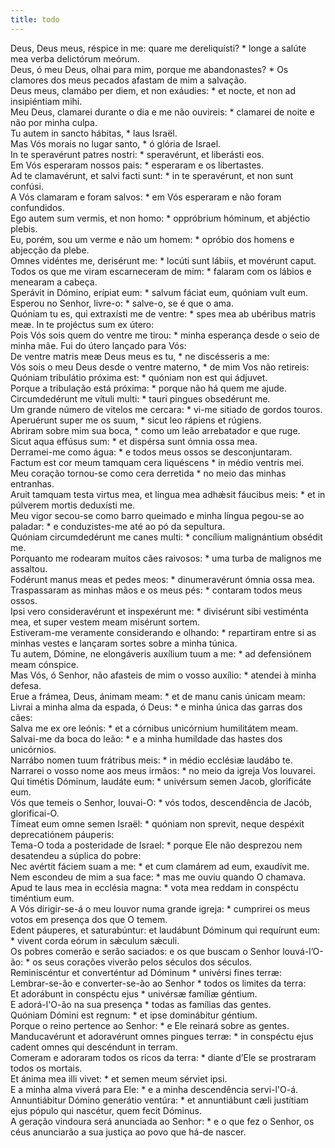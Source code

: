```yaml
---
title: todo
---
```

<div class="dropcap text-justify">Deus, Deus meus, réspice in me: quare me dereliquísti? * longe a salúte mea verba delictórum meórum.</div>
<div class="dropcap text-justify">Deus, ó meu Deus, olhai para mim, porque me abandonastes? * Os clamores dos meus pecados afastam de mim a salvação.</div>
<div class="text-justify">Deus meus, clamábo per diem, et non exáudies: * et nocte, et non ad insipiéntiam mihi.</div>
<div class="text-justify">Meu Deus, clamarei durante o dia e me não ouvireis: * clamarei de noite e não por minha culpa.</div>
<div class="text-justify">Tu autem in sancto hábitas, * laus Israël.</div>
<div class="text-justify">Mas Vós morais no lugar santo, * ó glória de Israel.</div>
<div class="text-justify">In te speravérunt patres nostri: * speravérunt, et liberásti eos.</div>
<div class="text-justify">Em Vós esperaram nossos pais: * esperaram e os libertastes.</div>
<div class="text-justify">Ad te clamavérunt, et salvi facti sunt: * in te speravérunt, et non sunt confúsi.</div>
<div class="text-justify">A Vós clamaram e foram salvos: * em Vós esperaram e não foram confundidos.</div>
<div class="text-justify">Ego autem sum vermis, et non homo: * oppróbrium hóminum, et abjéctio plebis.</div>
<div class="text-justify">Eu, porém, sou um verme e não um homem: * opróbio dos homens e abjecção da plebe.</div>
<div class="text-justify">Omnes vidéntes me, derisérunt me: * locúti sunt lábiis, et movérunt caput.</div>
<div class="text-justify">Todos os que me viram escarneceram de mim: * falaram com os lábios e menearam a cabeça.</div>
<div class="text-justify">Sperávit in Dómino, erípiat eum: * salvum fáciat eum, quóniam vult eum.</div>
<div class="text-justify">Esperou no Senhor, livre-o: * salve-o, se é que o ama.</div>
<div class="text-justify">Quóniam tu es, qui extraxísti me de ventre: * spes mea ab ubéribus matris meæ. In te projéctus sum ex útero:</div>
<div class="text-justify">Pois Vós sois quem do ventre me tirou: * minha esperança desde o seio de minha mãe. Fui do útero lançado para Vós:</div>
<div class="text-justify">De ventre matris meæ Deus meus es tu, * ne discésseris a me:</div>
<div class="text-justify">Vós sois o meu Deus desde o ventre materno, * de mim Vos não retireis:</div>
<div class="text-justify">Quóniam tribulátio próxima est: * quóniam non est qui ádjuvet.</div>
<div class="text-justify">Porque a tribulação está próxima: * porque não há quem me ajude.</div>
<div class="text-justify">Circumdedérunt me vítuli multi: * tauri pingues obsedérunt me.</div>
<div class="text-justify">Um grande número de vitelos me cercara: * vi-me sitiado de gordos touros.</div>
<div class="text-justify">Aperuérunt super me os suum, * sicut leo rápiens et rúgiens.</div>
<div class="text-justify">Abriram sobre mim sua boca, * como um leão arrebatador e que ruge.</div>
<div class="text-justify">Sicut aqua effúsus sum: * et dispérsa sunt ómnia ossa mea.</div>
<div class="text-justify">Derramei-me como água: * e todos meus ossos se desconjuntaram.</div>
<div class="text-justify">Factum est cor meum tamquam cera liquéscens * in médio ventris mei.</div>
<div class="text-justify">Meu coração tornou-se como cera derretida * no meio das minhas entranhas.</div>
<div class="text-justify">Aruit tamquam testa virtus mea, et lingua mea adhǽsit fáucibus meis: * et in púlverem mortis deduxísti me.</div>
<div class="text-justify">Meu vigor secou-se como barro queimado e minha língua pegou-se ao paladar: * e conduzistes-me até ao pó da sepultura.</div>
<div class="text-justify">Quóniam circumdedérunt me canes multi: * concílium malignántium obsédit me.</div>
<div class="text-justify">Porquanto me rodearam muitos cães raivosos: * uma turba de malignos me assaltou.</div>
<div class="text-justify">Fodérunt manus meas et pedes meos: * dinumeravérunt ómnia ossa mea.</div>
<div class="text-justify">Traspassaram as minhas mãos e os meus pés: * contaram todos meus ossos.</div>
<div class="text-justify">Ipsi vero consideravérunt et inspexérunt me: * divisérunt sibi vestiménta mea, et super vestem meam misérunt sortem.</div>
<div class="text-justify">Estiveram-me veramente considerando e olhando: * repartiram entre si as minhas vestes e lançaram sortes sobre a minha túnica.</div>
<div class="text-justify">Tu autem, Dómine, ne elongáveris auxílium tuum a me: * ad defensiónem meam cónspice.</div>
<div class="text-justify">Mas Vós, ó Senhor, não afasteis de mim o vosso auxílio: * atendei à minha defesa.</div>
<div class="text-justify">Erue a frámea, Deus, ánimam meam: * et de manu canis únicam meam:</div>
<div class="text-justify">Livrai a minha alma da espada, ó Deus: * e minha única das garras dos cães:</div>
<div class="text-justify">Salva me ex ore leónis: * et a córnibus unicórnium humilitátem meam.</div>
<div class="text-justify">Salvai-me da boca do leão: * e a minha humildade das hastes dos unicórnios.</div>
<div class="text-justify">Narrábo nomen tuum frátribus meis: * in médio ecclésiæ laudábo te.</div>
<div class="text-justify">Narrarei o vosso nome aos meus irmãos: * no meio da igreja Vos louvarei.</div>
<div class="text-justify">Qui timétis Dóminum, laudáte eum: * univérsum semen Jacob, glorificáte eum.</div>
<div class="text-justify">Vós que temeis o Senhor, louvai-O: * vós todos, descendência de Jacób, glorificai-O.</div>
<div class="text-justify">Tímeat eum omne semen Israël: * quóniam non sprevit, neque despéxit deprecatiónem páuperis:</div>
<div class="text-justify">Tema-O toda a posteridade de Israel: * porque Ele não desprezou nem desatendeu a súplica do pobre:</div>
<div class="text-justify">Nec avértit fáciem suam a me: * et cum clamárem ad eum, exaudívit me.</div>
<div class="text-justify">Nem escondeu de mim a sua face: * mas me ouviu quando O chamava.</div>
<div class="text-justify">Apud te laus mea in ecclésia magna: * vota mea reddam in conspéctu timéntium eum.</div>
<div class="text-justify">A Vós dirigir-se-á o meu louvor numa grande igreja: * cumprirei os meus votos em presença dos que O temem.</div>
<div class="text-justify">Edent páuperes, et saturabúntur: et laudábunt Dóminum qui requírunt eum: * vivent corda eórum in sǽculum sǽculi.</div>
<div class="text-justify">Os pobres comerão e serão saciados: e os que buscam o Senhor louvá-l’O-ão: * os seus corações viverão pelos séculos dos séculos.</div>
<div class="text-justify">Reminiscéntur et converténtur ad Dóminum * univérsi fines terræ:</div>
<div class="text-justify">Lembrar-se-ão e converter-se-ão ao Senhor * todos os limites da terra:</div>
<div class="text-justify">Et adorábunt in conspéctu ejus * univérsæ famíliæ géntium.</div>
<div class="text-justify">E adorá-l'O-ão na sua presença * todas as famílias das gentes.</div>
<div class="text-justify">Quóniam Dómini est regnum: * et ipse dominábitur géntium.</div>
<div class="text-justify">Porque o reino pertence ao Senhor: * e Ele reinará sobre as gentes.</div>
<div class="text-justify">Manducavérunt et adoravérunt omnes pingues terræ: * in conspéctu ejus cadent omnes qui descéndunt in terram.</div>
<div class="text-justify">Comeram e adoraram todos os ricos da terra: * diante d’Ele se prostraram todos os mortais.</div>
<div class="text-justify">Et ánima mea illi vivet: * et semen meum sérviet ipsi.</div>
<div class="text-justify">E a minha alma viverá para Ele: * e a minha descendência servi-l'O-á.</div>
<div class="text-justify">Annuntiábitur Dómino generátio ventúra: * et annuntiábunt cæli justítiam ejus pópulo qui nascétur, quem fecit Dóminus.</div>
<div class="text-justify">A geração vindoura será anunciada ao Senhor: * e o que fez o Senhor, os céus anunciarão a sua justiça ao povo que há-de nascer.</div>
